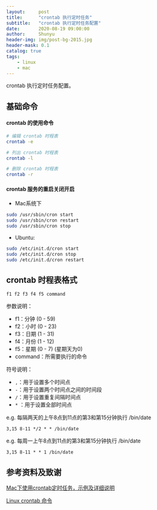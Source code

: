 ```yaml
---
layout:     post
title:      "crontab 执行定时任务"
subtitle:   "crontab 执行定时任务配置"
date:       2020-08-19 09:00:00
author:     Shunyu
header-img: img/post-bg-2015.jpg
header-mask: 0.1
catalog: true
tags:
    - linux
    - mac
---
```




crontab 执行定时任务配置。



## 基础命令

#### crontab 的使用命令

```bash
# 编辑 crontab 时程表
crontab -e

# 列出 crontab 时程表
crontab -l

# 删除 crontab 时程表
crontab -r
```



#### crontab 服务的重启关闭开启

- Mac系统下

```bash
sudo /usr/sbin/cron start
sudo /usr/sbin/cron restart
sudo /usr/sbin/cron stop
```

- Ubuntu:

```bash
sudo /etc/init.d/cron start
sudo /etc/init.d/cron stop
sudo /etc/init.d/cron restart
```



## crontab 时程表格式

```
f1 f2 f3 f4 f5 command
```

参数说明：

- f1：分钟 (0 - 59)
- f2：小时 (0 - 23)
- f3：日期 (1 - 31)
- f4：月份 (1 - 12) 
- f5：星期 (0 - 7) (星期天为0)
- command：所需要执行的命令



符号说明：

- `,`：用于设置多个时间点
- `-`：用于设置两个时间点之间的时间段
- `/`：用于设置重复间隔时间点
- `*` ：用于设置全部时间点



e.g. 每隔两天的上午8点到11点的第3和第15分钟执行 /bin/date

```
3,15 8-11 */2 * * /bin/date
```

e.g. 每周一上午8点到11点的第3和第15分钟执行 /bin/date

```undefined
3,15 8-11 * * 1 /bin/date
```



## 参考资料及致谢

[Mac下使用crontab定时任务，示例及详细说明](https://www.jianshu.com/p/7ecf40421cf2)

[Linux crontab 命令](https://www.runoob.com/linux/linux-comm-crontab.html)